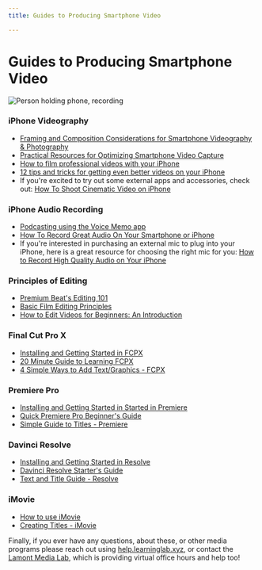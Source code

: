```yaml
---
title: Guides to Producing Smartphone Video

---
```


# Guides to Producing Smartphone Video

![Person holding phone, recording](https://cdn.fstoppers.com/styles/large-16-9/s3/lead/2015/05/20150526-img_0056.jpg)

### iPhone Videography

- [Framing and Composition Considerations for Smartphone Videography & Photography](https://spark.adobe.com/page/qJHuu5kH4oXHr/)
- [Practical Resources for Optimizing Smartphone Video Capture](https://spark.adobe.com/page/LmQH0BMLfWghT/)
- [How to film professional videos with your iPhone](https://www.youtube.com/watch?v=g8a4F6mVX64)
- [12 tips and tricks for getting even better videos on your iPhone](https://www.cnet.com/how-to/12-iphone-11-tips-and-tricks-for-getting-even-better-videos/)
- If you're excited to try out some external apps and accessories, check out: [How To Shoot Cinematic Video on iPhone](https://www.youtube.com/watch?v=jssND1uP3K8)

### iPhone Audio Recording
- [Podcasting using the Voice Memo app](https://www.youtube.com/watch?v=LeGq-5SYqXQ&feature=youtu.be)
- [How To Record Great Audio On Your Smartphone or iPhone](https://www.youtube.com/watch?v=uta6A20_vMc)
- If you're interested in purchasing an external mic to plug into your iPhone, here is a great resource for choosing the right mic for you: [How to Record High Quality Audio on Your iPhone](https://virtuosocentral.com/how-to-record-high-quality-audio-on-your-iphone/)

### Principles of Editing

- [Premium Beat's Editing 101](https://www.premiumbeat.com/blog/video-editing-101/)
- [Basic Film Editing Principles](https://motionarray.com/learn/filmmaking/basic-film-editing-principles/)
- [How to Edit Videos for Beginners: An Introduction](https://www.borrowlenses.com/blog/how-to-edit-video-for-beginners/)

### Final Cut Pro X

- [Installing and Getting Started in FCPX](http://resources.learninglab.xyz/simple/people/casey-c/FCPX-getStarted)
- [20 Minute Guide to Learning FCPX](https://www.youtube.com/watch?v=ygBlgaT78mM)
- [4 Simple Ways to Add Text/Graphics - FCPX](https://www.premiumbeat.com/blog/4-simple-ways-to-add-text-and-titles-in-final-cut-pro-x/)

### Premiere Pro

- [Installing and Getting Started in Started in Premiere](http://resources.learninglab.xyz/simple/people/casey-c/Premiere-getStarted)
- [Quick Premiere Pro Beginner's Guide](https://www.youtube.com/watch?v=Hls3Tp7JS8E)
- [Simple Guide to Titles - Premiere](https://blog.pond5.com/8629-how-to-create-video-titles-in-adobe-premiere-pro/)

### Davinci Resolve

- [Installing and Getting Started in Resolve](http://resources.learninglab.xyz/simple/people/casey-c/Resolve-getStarted)
- [Davinci Resolve Starter's Guide](https://www.youtube.com/watch?v=4o-XE-DorMw)
- [Text and Title Guide - Resolve](https://motionarray.com/learn/davinci-resolve/davinci-resolve-titles-tutorial/)


### iMovie

- [How to use iMovie](https://www.youtube.com/watch?v=aRLT9L_L1Pw)
- [Creating Titles - iMovie](https://www.idownloadblog.com/2019/08/21/add-edit-imovie-title-mac-ios/)


Finally, if you ever have any questions, about these, or other media programs please reach out using [help.learninglab.xyz](https://airtable.com/shr3Svx4ZM0IyoSAx), or contact the [Lamont Media Lab](https://library.harvard.edu/services-tools/lamont-multimedia-lab), which is providing virtual office hours and help too!